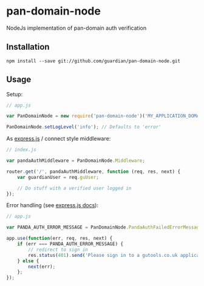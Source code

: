 # pan-domain-node
NodeJs implementation of pan-domain auth verification

## Installation

`npm install --save git://github.com/guardian/pan-domain-node.git`


## Usage

Setup:

```JavaScript
// app.js

var PanDomainNode = new require('pan-domain-node')('MY_APPLICATION_DOMAIN');

PanDomainNode.setLogLevel('info'); // Defaults to 'error'

```

As [express.js](http://expressjs.com/) / connect style middleware:

```JavaScript
// index.js

var pandaAuthMiddleware = PanDomainNode.Middleware;

router.get('/', pandaAuthMiddleware, function (req, res, next) {
    var guardianUser = req.guUser;

    // Do stuff with a verified user logged in
});

```

Error handling (see [express.js docs](http://expressjs.com/guide/error-handling.html)):

```JavaScript
// app.js

var PANDA_AUTH_ERROR_MESSAGE = PanDomainNode.PandaAuthFailedErrorMessage;

app.use(function(err, req, res, next) {
    if (err === PANDA_AUTH_ERROR_MESSAGE) {
        // redirect to sign in
        res.status(401).send('Please sign in to a gutools.co.uk application.');
    } else {
        next(err);
    };
});
```
